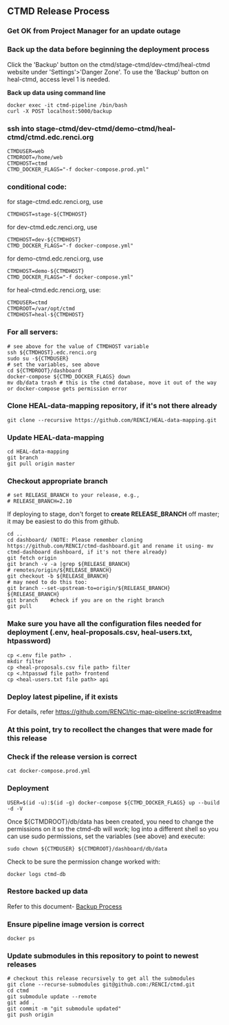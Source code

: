 ## CTMD Release Process

### Get OK from Project Manager for an update outage

### Back up the data before beginning the deployment process
Click the 'Backup' button on the ctmd/stage-ctmd/dev-ctmd/heal-ctmd website under 'Settings'>'Danger Zone'. To use the 'Backup' button on heal-ctmd, access level 1 is needed.

<b>Back up data using command line</b>
```
docker exec -it ctmd-pipeline /bin/bash
curl -X POST localhost:5000/backup
```

### ssh into stage-ctmd/dev-ctmd/demo-ctmd/heal-ctmd/ctmd.edc.renci.org
```
CTMDUSER=web
CTMDROOT=/home/web
CTMDHOST=ctmd
CTMD_DOCKER_FLAGS="-f docker-compose.prod.yml"
```
### conditional code:

for stage-ctmd.edc.renci.org, use 
```
CTMDHOST=stage-${CTMDHOST}
```
for dev-ctmd.edc.renci.org, use 
```
CTMDHOST=dev-${CTMDHOST}
CTMD_DOCKER_FLAGS="-f docker-compose.yml"
```
for demo-ctmd.edc.renci.org, use 
```
CTMDHOST=demo-${CTMDHOST}
CTMD_DOCKER_FLAGS="-f docker-compose.yml"
```
for heal-ctmd.edc.renci.org, use:
```
CTMDUSER=ctmd
CTMDROOT=/var/opt/ctmd
CTMDHOST=heal-${CTMDHOST}
```
### For all servers:
```
# see above for the value of CTMDHOST variable
ssh ${CTMDHOST}.edc.renci.org
sudo su -${CTMDUSER}
# set the variables, see above
cd ${CTMDROOT}/dashboard
docker-compose ${CTMD_DOCKER_FLAGS} down
mv db/data trash # this is the ctmd database, move it out of the way or docker-compose gets permission error
```
### Clone HEAL-data-mapping repository, if it's not there already
```
git clone --recursive https://github.com/RENCI/HEAL-data-mapping.git
```
### Update HEAL-data-mapping
```
cd HEAL-data-mapping
git branch
git pull origin master
```
### Checkout appropriate branch
```
# set RELEASE_BRANCH to your release, e.g., 
# RELEASE_BRANCH=2.10
```
If deploying to stage, don't forget to **create RELEASE_BRANCH** off master; it may be easiest to do this from github.
```
cd ..
cd dashboard/ (NOTE: Please remember cloning https://github.com/RENCI/ctmd-dashboard.git and rename it using- mv ctmd-dashboard dashboard, if it's not there already)
git fetch origin
git branch -v -a |grep ${RELEASE_BRANCH}
# remotes/origin/${RELEASE_BRANCH}
git checkout -b ${RELEASE_BRANCH}
# may need to do this too:
git branch --set-upstream-to=origin/${RELEASE_BRANCH} ${RELEASE_BRANCH}
git branch    #check if you are on the right branch
git pull
```
### Make sure you have all the configuration files needed for deployment (.env, heal-proposals.csv, heal-users.txt, htpassword)
```
cp <.env file path> .
mkdir filter
cp <heal-proposals.csv file path> filter
cp <.htpasswd file path> frontend
cp <heal-users.txt file path> api
```

### Deploy latest pipeline, if it exists
For details, refer https://github.com/RENCI/tic-map-pipeline-script#readme

### At this point, try to recollect the changes that were made for this release

### Check if the release version is correct
```
cat docker-compose.prod.yml
```
### Deployment
```
USER=$(id -u):$(id -g) docker-compose ${CTMD_DOCKER_FLAGS} up --build -d -V
```
Once ${CTMDROOT}/db/data has been created, you need to change the permissions on it so the ctmd-db will work; log into a different shell so you can use sudo permissions, set the variables (see above) and execute:
```
sudo chown ${CTMDUSER} ${CTMDROOT}/dashboard/db/data
```
Check to be sure the permission change worked with:
```
docker logs ctmd-db
```
### Restore backed up data
Refer to this document- [Backup Process](https://github.com/RENCI/ctmd/blob/main/doc/BackupProcess.md)

### Ensure pipeline image version is correct
```
docker ps
```
### Update submodules in this repository to point to newest releases
```
# checkout this release recursively to get all the submodules
git clone --recurse-submodules git@github.com:/RENCI/ctmd.git
cd ctmd
git submodule update --remote
git add .
git commit -m "git submodule updated"
git push origin
```
